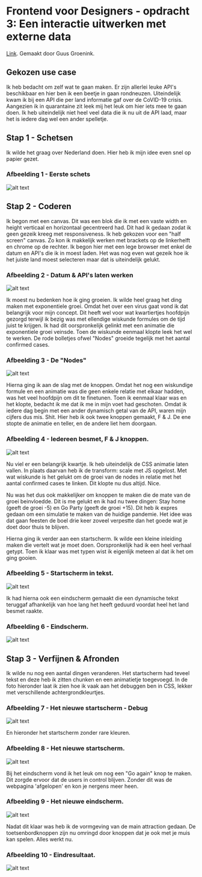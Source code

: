 # Frontend voor Designers - opdracht 3: Een interactie uitwerken met externe data
[Link](https://itsguus.github.io/frontend-voor-designers-1920/opdracht1/).  Gemaakt door Guus Groenink.


## Gekozen use case
Ik heb bedacht om zelf wat te gaan maken. Er zijn allerlei leuke API's beschikbaar en hier ben ik een beetje in gaan rondneuzen. Uiteindelijk kwam ik bij een API die per land informatie gaf over de CoVID-19 crisis. Aangezien ik in quarantaine zit leek mij het leuk om hier iets mee te gaan doen. Ik heb uiteindelijk niet heel veel data die ik nu uit de API laad, maar het is iedere dag wel een ander spelletje. 

## Stap 1 - Schetsen
Ik wilde het graag over Nederland doen. Hier heb ik mijn idee even snel op papier gezet.

### Afbeelding 1 - Eerste schets
![alt text][img1]
 


## Stap 2 - Coderen
Ik begon met een canvas. Dit was een blok die ik met een vaste width en height verticaal en horizontaal gecentreerd had. Dit had ik gedaan zodat ik geen gezeik kreeg met responsiveness. Ik heb gekozen voor een "half screen" canvas. Zo kon ik makkelijk werken met brackets op de linkerhelft en chrome op de rechter.  Ik begon hier met een lege browser met enkel de datum en API's die ik in moest laden. Het was nog even wat gezeik hoe ik het juiste land moest selecteren maar dat is uiteindelijk gelukt. 

### Afbeelding 2 - Datum & API's laten werken

![alt text][img2]

Ik moest nu bedenken hoe ik ging groeien. Ik wilde heel graag het ding maken met exponentiele groei. Omdat het over een virus gaat vond ik dat belangrijk voor mijn concept. Dit heeft wel voor wat kwartiertjes hoofdpijn gezorgd terwijl ik bezig was met ellendige wiskunde formules om de tijd juist te krijgen. Ik had dit oorspronkelijk gelinkt met een animatie die exponentiele groei veinsde. Toen de wiskunde eenmaal klopte leek het wel te werken. De rode bolletjes ofwel "Nodes" groeide tegelijk met het aantal confirmed cases.

### Afbeelding 3 - De "Nodes"
![alt text][img3]

Hierna ging ik aan de slag met de knoppen. Omdat het nog een wiskundige formule en een animatie was die geen enkele relatie met elkaar hadden, was het veel hoofdpijn om dit te finetunen. Toen ik eenmaal klaar was en het klopte, bedacht ik me dat ik me in mijn voet had geschoten. Omdat ik iedere dag begin met een ander dynamisch getal van de API, waren mijn cijfers dus mis. Shit. Hier heb ik ook twee knoppen gemaakt, F & J. De ene stopte de animatie en teller, en de andere liet hem doorgaan. 

### Afbeelding 4 - Iedereen besmet, F & J knoppen.
![alt text][img4]

Nu viel er een belangrijk kwartje. Ik heb uiteindelijk de CSS animatie laten vallen. In plaats daarvan heb ik de transform: scale met JS opgelost. Met wat wiskunde is het gelukt om de groei van de nodes in relatie met het aantal confirmed cases te linken. Dit klopte nu dus altijd. Nice.

Nu was het dus ook makkelijker om knoppen te maken die de mate van de groei beinvloedde. Dit is me gelukt en ik had nu twee dingen: Stay home (geeft de groei -5) en Go Party (geeft de groei +15). Dit heb ik expres gedaan om een simulatie te maken van de huidige pandemie. Het idee was dat gaan feesten de boel drie keer zoveel verpestte dan het goede wat je doet door thuis te blijven. 

Hierna ging ik verder aan een startscherm. Ik wilde een kleine inleiding maken die vertelt wat je moet doen. Oorspronkelijk had ik een heel verhaal getypt. Toen ik klaar was met typen wist ik eigenlijk meteen al dat ik het om ging gooien. 

### Afbeelding 5 - Startscherm in tekst.
![alt text][img5]

Ik had hierna ook een eindscherm gemaakt die een dynamische tekst teruggaf afhankelijk van hoe lang het heeft geduurd voordat heel het land besmet raakte.

### Afbeelding 6 - Eindscherm.
![alt text][img6]


## Stap 3 - Verfijnen & Afronden

Ik wilde nu nog een aantal dingen veranderen. Het startscherm had teveel tekst en deze heb ik zitten chunken en een animatietje toegevoegd. In de foto hieronder laat ik zien hoe ik vaak aan het debuggen ben in CSS, lekker met verschillende achtergrondkleurtjes.

### Afbeelding 7 - Het nieuwe startscherm  - Debug 
![alt text][img7]

En hieronder het startscherm zonder rare kleuren.

### Afbeelding 8 - Het nieuwe startscherm.
![alt text][img8]

Bij het eindscherm vond ik het leuk om nog een "Go again" knop te maken. Dit zorgde ervoor dat de users in control blijven. Zonder dit was de webpagina 'afgelopen' en kon je nergens meer heen. 

### Afbeelding 9 - Het nieuwe eindscherm.
![alt text][img9]

Nadat dit klaar was heb ik de vormgeving van de main attraction gedaan. De toetsenbordknoppen zijn nu omringd door knoppen dat je ook met je muis kan spelen. Alles werkt nu.

### Afbeelding 10 - Eindresultaat.
![alt text][img10]




[img1]:https://raw.githubusercontent.com/itsguus/frontend-voor-designers-1920/master/opdracht3/md_img_opdr3/img000.jpg
 "Image 1"
[img2]:https://raw.githubusercontent.com/itsguus/frontend-voor-designers-1920/master/opdracht3/md_img_opdr3/img001.png
 "Image 2"
[img3]:https://raw.githubusercontent.com/itsguus/frontend-voor-designers-1920/master/opdracht3/md_img_opdr3/img002.png
 "Image 3"
[img4]:https://raw.githubusercontent.com/itsguus/frontend-voor-designers-1920/master/opdracht3/md_img_opdr3/img003.png
 "Image 4"
[img5]:https://raw.githubusercontent.com/itsguus/frontend-voor-designers-1920/master/opdracht3/md_img_opdr3/img004.png
 "Image 5"
[img6]:https://raw.githubusercontent.com/itsguus/frontend-voor-designers-1920/master/opdracht3/md_img_opdr3/img005.png
 "Image 6"
[img7]:https://raw.githubusercontent.com/itsguus/frontend-voor-designers-1920/master/opdracht3/md_img_opdr3/img006.png
 "Image 7"
[img8]:https://raw.githubusercontent.com/itsguus/frontend-voor-designers-1920/master/opdracht3/md_img_opdr3/img007.png
 "Image 8"
 [img9]:https://raw.githubusercontent.com/itsguus/frontend-voor-designers-1920/master/opdracht3/md_img_opdr3/img008.png
 "Image 9"
 
 [img10]:https://raw.githubusercontent.com/itsguus/frontend-voor-designers-1920/master/opdracht3/md_img_opdr3/img009.png
 "Image 10"

